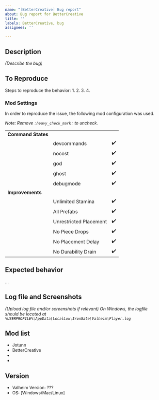```yaml
---
name: "[BetterCreative] Bug report"
about: Bug report for BetterCreative
title: ''
labels: BetterCreative, bug
assignees: ''

---
```


## Description
*(Describe the bug)*

## To Reproduce
Steps to reproduce the behavior:
1. 
2. 
3. 
4. 

### Mod Settings
In order to reproduce the issue, the following mod configuration was used.

*Note: Remove `:heavy_check_mark:` to uncheck.*

||||
|---|---|---|
| **Command States** |
|| devcommands | :heavy_check_mark: |
|| nocost | :heavy_check_mark: |
|| god | :heavy_check_mark: |
|| ghost | :heavy_check_mark: |
|| debugmode | :heavy_check_mark: |
| **Improvements** |
|| Unlimited Stamina | :heavy_check_mark: |
|| All Prefabs | :heavy_check_mark: |
|| Unrestricted Placement | :heavy_check_mark: |
|| No Piece Drops | :heavy_check_mark: |
|| No Placement Delay | :heavy_check_mark: |
|| No Durability Drain | :heavy_check_mark: |


## Expected behavior
...

## Log file and Screenshots
*(Upload log file and/or screenshots if relevant)*
*On Windows, the logfile should be located at `%USERPROFILE%\AppData\LocalLow\IronGate\Valheim\Player.log`*

## Mod list
- Jotunn
- BetterCreative
- 
- 

## Version
 - Valheim Version: ???
 - OS: [Windows/Mac/Linux]
